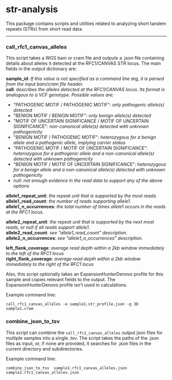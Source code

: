 # str-analysis
This package contains scripts and utilities related to analyzing short tandem repeats (STRs) from short read data. 

---

### call_rfc1_canvas_alleles

This script takes a WGS bam or cram file and outputs a .json file containing details about alleles it 
detected at the RFC1/CANVAS STR locus. The main fields in the output dictionary are:

**sample_id**: *If this value is not specified as a command line arg, it is parsed from the input bam/cram file header.*    
**call**: *describes the alleles detected at the RFC1/CANVAS locus. Its format is analogous to a VCF genotype. Possible values are:*
* "PATHOGENIC MOTIF / PATHOGENIC MOTIF": *only pathogenic allele(s) detected*
* "BENIGN MOTIF / BENIGN MOTIF": *only benign allele(s) detected*
* "MOTIF OF UNCERTAIN SIGNIFICANCE / MOTIF OF UNCERTAIN SIGNIFICANCE": *non-canonical allele(s) detected with unknown pathogenicity*
* "BENIGN MOTIF / PATHOGENIC MOTIF": *heterozygous for a benign allele and a pathogenic allele, implying carrier status*
* "PATHOGENIC MOTIF / MOTIF OF UNCERTAIN SIGNIFICANCE": *heterozygous for a pathogenic allele and a non-canonical allele(s) detected with unknown pathogenicity*
* "BENIGN MOTIF / MOTIF OF UNCERTAIN SIGNIFICANCE": *heterozygous for a benign allele and a non-canonical allele(s) detected with unknown pathogenicity*
* null: *not enough evidence in the read data to support any of the above options*

**allele1_repeat_unit**: *the repeat unit that is supported by the most reads.*  
**allele1_read_count**: *the number of reads supporting allele1.*  
**allele1_n_occurrences**: *the total number of times allele1 occurs in the reads at the RFC1 locus.*  

**allele2_repeat_unit**: *the repeat unit that is supported by the next most reads, or null if all reads support allele1.*  
**allele2_read_count**: *see "allele1_read_count" description.*  
**allele2_n_occurrences**: *see "allele1_n_occurrences" description.*  

**left_flank_coverage**: *average read depth within a 2kb window immediately to the left of the RFC1 locus*  
**right_flank_coverage**: *average read depth within a 2kb window immediately to the right of the RFC1 locus* 

Also, this script optionally takes an ExpansionHunterDenovo profile for this sample and copies relevant fields to the
output. The ExpansionHunterDenovo profile isn't used in calculations. 

Example command line:

```
call_rfc1_canvas_alleles -e sample1.str_profile.json -g 38 sample1.cram
```

### combine_json_to_tsv

This script can combine the `call_rfc1_canvas_alleles` output json files for multiple samples into 
a single .tsv. The script takes the paths of the .json files as input, or, if none are provided, it searches for .json 
files in the current directory and subdirectories.

Example command line:
```
combine_json_to_tsv  sample1.rfc1_canvas_alleles.json  sample2.rfc1_canvas_alleles.json
```